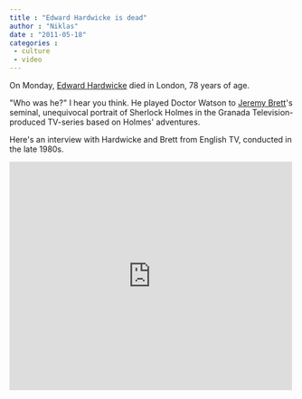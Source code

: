 ```yaml
---
title : "Edward Hardwicke is dead"
author : "Niklas"
date : "2011-05-18"
categories : 
 - culture
 - video
---
```


On Monday, [Edward Hardwicke](http://en.wikipedia.org/wiki/Edward_Hardwicke) died in London, 78 years of age.

"Who was he?" I hear you think. He played Doctor Watson to [Jeremy Brett](http://en.wikipedia.org/wiki/Jeremy_Brett)'s seminal, unequivocal portrait of Sherlock Holmes in the Granada Television-produced TV-series based on Holmes' adventures.

Here's an interview with Hardwicke and Brett from English TV, conducted in the late 1980s.

<iframe width="500" height="405" src="http://www.youtube.com/embed/eBI_5Rzf1aI?rel=0" frameborder="0" allowfullscreen></iframe>
